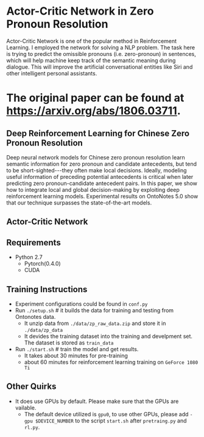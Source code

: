 # Actor-Critic Network in Zero Pronoun Resolution
Actor-Critic Network is one of the popular method in Reinforcement Learning. I employed the network for solving a NLP problem. The task here is trying to predict the omissible pronouns (i.e. zero-pronoun) in sentences, which will help machine keep track of the semantic meaning during dialogue. This will improve the artificial conversational entities like Siri and other intelligent personal assistants. 


# The original paper can be found at https://arxiv.org/abs/1806.03711.

## Deep Reinforcement Learning for Chinese Zero Pronoun Resolution
Deep neural network models for Chinese zero pronoun resolution learn semantic information for zero pronoun and candidate antecedents, but tend to be short-sighted---they often make local decisions. Ideally, modeling useful information of preceding potential antecedents is critical when later predicting zero pronoun-candidate antecedent pairs. In this paper, we show how to integrate local and global decision-making by exploiting deep reinforcement learning models. Experimental results on OntoNotes 5.0 show that our technique surpasses the state-of-the-art models.

## Actor-Critic Network




## Requirements
* Python 2.7
   * Pytorch(0.4.0)
   * CUDA

## Training Instructions
* Experiment configurations could be found in `conf.py`
* Run `./setup.sh` # it builds the data for training and testing from Ontonotes data.
    * It unzip data from `./data/zp_raw_data.zip` and store it in `./data/zp_data`
    * It devides the training dataset into the training and develpment set. The dataset is stored as `train_data` 
* Run `./start.sh` # train the model and get results.
    *   It takes about 30 minutes for pre-training
    *   about 60 minutes for reinforcement learning training on `GeForce 1080 Ti`

## Other Quirks
* It does use GPUs by default. Please make sure that the GPUs are vailable.
    * The default device utilized is `gpu0`, to use other GPUs, please add `-gpu $DEVICE_NUMBER` to the script `start.sh` after `pretraing.py` and `rl.py`.
